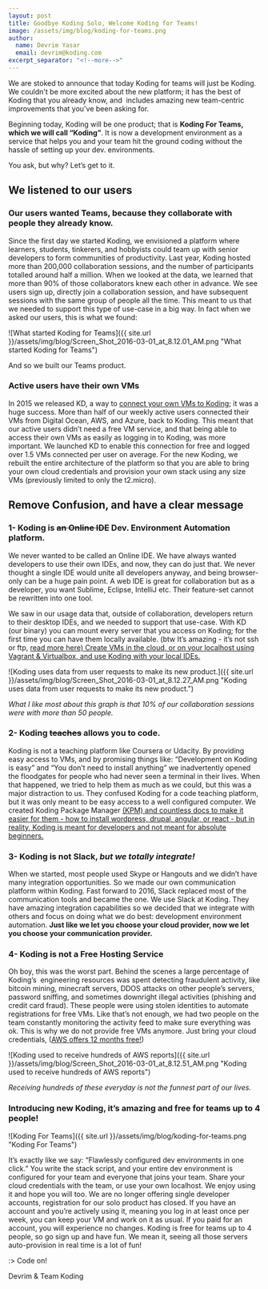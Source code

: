 ```yaml
---
layout: post
title: Goodbye Koding Solo, Welcome Koding for Teams!
image: /assets/img/blog/koding-for-teams.png
author:
  name: Devrim Yasar
  email: devrim@koding.com
excerpt_separator: "<!--more-->"
---
```


We are stoked to announce that today Koding for teams will just be Koding. We couldn't be more excited about the new platform; it has the best of Koding that you already know, and  includes amazing new team-centric improvements that you've been asking for.

<!--more-->

Beginning today, Koding will be one product; that is **Koding For Teams, which we will call “Koding”**. It is now a development environment as a service that helps you and your team hit the ground coding without the hassle of setting up your dev. environments.

You ask, but why? Let’s get to it.

## We listened to our users

### Our users wanted Teams, because they collaborate with people they already know.

Since the first day we started Koding, we envisioned a platform where learners, students, tinkerers, and hobbyists could team up with senior developers to form communities of productivity. Last year, Koding hosted more than 200,000 collaboration sessions, and the number of participants totalled around half a million. When we looked at the data, we learned that more than 90% of those collaborators knew each other in advance. We see users sign up, directly join a collaboration session, and have subsequent sessions with the same group of people all the time. This meant to us that we needed to support this type of use-case in a big way. In fact when we asked our users, this is what we found:

![What started Koding for Teams]({{ site.url }}/assets/img/blog/Screen_Shot_2016-03-01_at_8.12.01_AM.png "What started Koding for Teams")

And so we built our Teams product.

### Active users have their own VMs

In 2015 we released KD, a way to [connect your own VMs to Koding](http://www.koding.com/docs/connect-your-machine); it was a huge success. More than half of our weekly active users connected their VMs from Digital Ocean, AWS, and Azure, back to Koding. This meant that our active users didn’t need a free VM service, and that being able to access their own VMs as easily as logging in to Koding, was more important. We launched KD to enable this connection for free and logged over 1.5 VMs connected per user on average. For the new Koding, we rebuilt the entire architecture of the platform so that you are able to bring your own cloud credentials and provision your own stack using any size VMs (previously limited to only the t2.micro).

## Remove Confusion, and have a clear message

### 1- Koding is ~~an Online IDE~~ Dev. Environment Automation platform.

We never wanted to be called an Online IDE. We have always wanted developers to use their own IDEs, and now, they can do just that. We never thought a single IDE would unite all developers anyway, and being browser-only can be a huge pain point. A web IDE is great for collaboration but as a developer, you want Sublime, Eclipse, IntelliJ etc. Their feature-set cannot be rewritten into one tool.

We saw in our usage data that, outside of collaboration, developers return to their desktop IDEs, and we needed to support that use-case. With KD (our binary) you can mount every server that you access on Koding; for the first time you can have them locally available. (btw It’s amazing - it’s not ssh or ftp, [read more here) Create VMs in the cloud, or on your localhost using Vagrant & Virtualbox, and use Koding with your local IDEs.](http://www.koding.com/docs/connect-your-machine)

![Koding uses data from user requests to make its new product.]({{ site.url }}/assets/img/blog/Screen_Shot_2016-03-01_at_8.12.27_AM.png "Koding uses data from user requests to make its new product.")

_What I like most about this graph is that 10% of our collaboration sessions were with more than 50 people._

### 2- Koding ~~teaches~~ allows you to code.

Koding is not a teaching platform like Coursera or Udacity. By providing easy access to VMs, and by promising things like: “Development on Koding is easy” and “You don’t need to install anything” we inadvertently opened the floodgates for people who had never seen a terminal in their lives. When that happened, we tried to help them as much as we could, but this was a major distraction to us. They confused Koding for a code teaching platform, but it was only meant to be easy access to a well configured computer. We created Koding Package Manager [(KPM) and countless docs to make it easier for them - how to install wordpress, drupal, angular, or react - but in reality, Koding is meant for developers and not meant for absolute beginners.](https://www.koding.com/docs/getting-started-kpm)

### 3- Koding is not Slack, _but we totally integrate!_

When we started, most people used Skype or Hangouts and we didn’t have many integration opportunities. So we made our own communication platform within Koding. Fast forward to 2016, Slack replaced most of the communication tools and became the one. We use Slack at Koding. They have amazing integration capabilities so we decided that we integrate with others and focus on doing what we do best: development environment automation. **Just like we let you choose your cloud provider, now we let you choose your communication provider.**

### 4- Koding is not a Free Hosting Service

Oh boy, this was the worst part. Behind the scenes a large percentage of Koding’s  engineering resources was spent detecting fraudulent activity, like bitcoin mining, minecraft servers, DDOS attacks on other people’s servers, password sniffing, and sometimes downright illegal activities (phishing and credit card fraud). These people were using stolen identities to automate registrations for free VMs. Like that’s not enough, we had two people on the team constantly monitoring the activity feed to make sure everything was ok. This is why we do not provide free VMs anymore. Just bring your cloud credentials, ([AWS offers 12 months free!](https://aws.amazon.com/free/))

![Koding used to receive hundreds of AWS reports]({{ site.url }}/assets/img/blog/Screen_Shot_2016-03-01_at_8.12.51_AM.png "Koding used to receive hundreds of AWS reports")

_Receiving hundreds of these everyday is not the funnest part of our lives._

### Introducing new Koding, it’s amazing and free for teams up to 4 people!

![Koding For Teams]({{ site.url }}/assets/img/blog/koding-for-teams.png "Koding For Teams")

It’s exactly like we say: “Flawlessly configured dev environments in one click.” You write the stack script, and your entire dev environment is configured for your team and everyone that joins your team. Share your cloud credentials with the team, or use your own localhost. We enjoy using it and hope you will too. We are no longer offering single developer accounts, registration for our solo product has closed. If you have an account and you’re actively using it, meaning you log in at least once per week, you can keep your VM and work on it as usual. If you paid for an account, you will experience no changes. Koding is free for teams up to 4 people, so go sign up and have fun. We mean it, seeing all those servers auto-provision in real time is a lot of fun!

:> Code on!

Devrim & Team Koding
